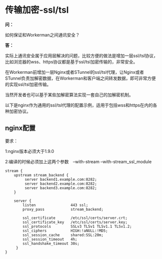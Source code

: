 # 传输加密-ssl/tsl

**问：**

如何保证和Workerman之间通讯安全？

**答：**

实际上通讯安全属于应用层解决的问题，比较方便的做法是增加一层ssl/tsl协议，比如浏览器的wss、https协议都是基于ssl/tsl加密传输的，非常安全。

在Workerman前增加一层Nginx或者STunnel的ssl/tsl代理，让Nginx或者STunnel负责加解密数据，在Workerman和客户端之间转发数据，即可非常方便的实现ssl/tsl加密传输。

当然开发者也可以基于某些加解密算法实现一套自己的加解密机制。

以下是nginx作为通用的ssl/tsl代理的配置示例，适用于包括wss和https在内的各种加密协议。


## nginx配置
要求：

1:nginx版本必须大于1.9.0

2:编译的时候必须加上这两个参数　–with-stream –with-stream_ssl_module

```
stream {
    upstream stream_backend {
         server backend1.example.com:8282;
         server backend2.example.com:8282;
         server backend3.example.com:8282;
    }

    server {
        listen                443 ssl;
        proxy_pass            stream_backend;

        ssl_certificate       /etc/ssl/certs/server.crt;
        ssl_certificate_key   /etc/ssl/certs/server.key;
        ssl_protocols         SSLv3 TLSv1 TLSv1.1 TLSv1.2;
        ssl_ciphers           HIGH:!aNULL:!MD5;
        ssl_session_cache     shared:SSL:20m;
        ssl_session_timeout   4h;
        ssl_handshake_timeout 30s;
     }
}
```

